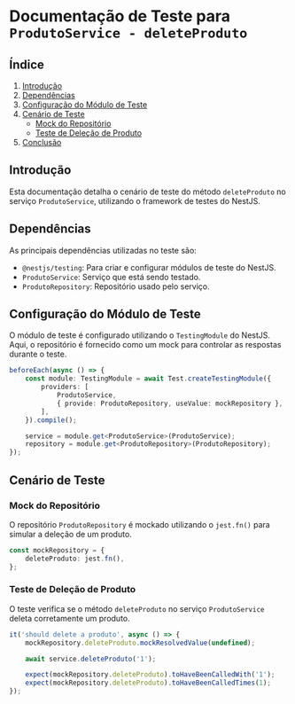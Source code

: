 # Documentação de Teste para `ProdutoService - deleteProduto`

## Índice

1. [Introdução](#introdução)
2. [Dependências](#dependências)
3. [Configuração do Módulo de Teste](#configuração-do-módulo-de-teste)
4. [Cenário de Teste](#cenário-de-teste)
    - [Mock do Repositório](#mock-do-repositório)
    - [Teste de Deleção de Produto](#teste-de-deleção-de-produto)
5. [Conclusão](#conclusão)

## Introdução

Esta documentação detalha o cenário de teste do método `deleteProduto` no serviço `ProdutoService`, utilizando o framework de testes do NestJS.

## Dependências

As principais dependências utilizadas no teste são:

-   `@nestjs/testing`: Para criar e configurar módulos de teste do NestJS.
-   `ProdutoService`: Serviço que está sendo testado.
-   `ProdutoRepository`: Repositório usado pelo serviço.

## Configuração do Módulo de Teste

O módulo de teste é configurado utilizando o `TestingModule` do NestJS. Aqui, o repositório é fornecido como um mock para controlar as respostas durante o teste.

```typescript
beforeEach(async () => {
    const module: TestingModule = await Test.createTestingModule({
        providers: [
            ProdutoService,
            { provide: ProdutoRepository, useValue: mockRepository },
        ],
    }).compile();

    service = module.get<ProdutoService>(ProdutoService);
    repository = module.get<ProdutoRepository>(ProdutoRepository);
});
```

## Cenário de Teste

### Mock do Repositório

O repositório `ProdutoRepository` é mockado utilizando o `jest.fn()` para simular a deleção de um produto.

```typescript
const mockRepository = {
    deleteProduto: jest.fn(),
};
```

### Teste de Deleção de Produto

O teste verifica se o método `deleteProduto` no serviço `ProdutoService` deleta corretamente um produto.

```typescript
it('should delete a produto', async () => {
    mockRepository.deleteProduto.mockResolvedValue(undefined);

    await service.deleteProduto('1');

    expect(mockRepository.deleteProduto).toHaveBeenCalledWith('1');
    expect(mockRepository.deleteProduto).toHaveBeenCalledTimes(1);
});
```
